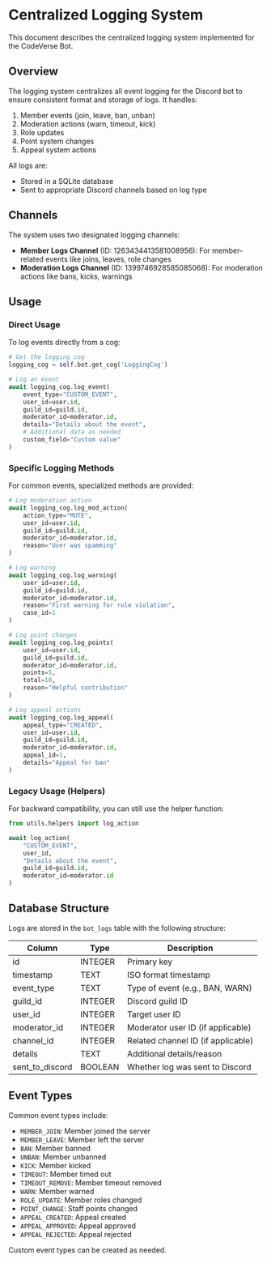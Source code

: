 # Centralized Logging System

This document describes the centralized logging system implemented for the CodeVerse Bot.

## Overview

The logging system centralizes all event logging for the Discord bot to ensure consistent format and storage of logs. It handles:

1. Member events (join, leave, ban, unban)
2. Moderation actions (warn, timeout, kick)
3. Role updates
4. Point system changes
5. Appeal system actions

All logs are:
- Stored in a SQLite database
- Sent to appropriate Discord channels based on log type

## Channels

The system uses two designated logging channels:
- **Member Logs Channel** (ID: 1263434413581008956): For member-related events like joins, leaves, role changes
- **Moderation Logs Channel** (ID: 1399746928585085068): For moderation actions like bans, kicks, warnings

## Usage

### Direct Usage

To log events directly from a cog:

```python
# Get the logging cog
logging_cog = self.bot.get_cog('LoggingCog')

# Log an event
await logging_cog.log_event(
    event_type="CUSTOM_EVENT",
    user_id=user.id,
    guild_id=guild.id,
    moderator_id=moderator.id,
    details="Details about the event",
    # Additional data as needed
    custom_field="Custom value"
)
```

### Specific Logging Methods

For common events, specialized methods are provided:

```python
# Log moderation action
await logging_cog.log_mod_action(
    action_type="MUTE",
    user_id=user.id,
    guild_id=guild.id,
    moderator_id=moderator.id,
    reason="User was spamming"
)

# Log warning
await logging_cog.log_warning(
    user_id=user.id,
    guild_id=guild.id,
    moderator_id=moderator.id,
    reason="First warning for rule violation",
    case_id=1
)

# Log point changes
await logging_cog.log_points(
    user_id=user.id,
    guild_id=guild.id,
    moderator_id=moderator.id,
    points=5,
    total=10,
    reason="Helpful contribution"
)

# Log appeal actions
await logging_cog.log_appeal(
    appeal_type="CREATED",
    user_id=user.id,
    guild_id=guild.id,
    moderator_id=moderator.id,
    appeal_id=1,
    details="Appeal for ban"
)
```

### Legacy Usage (Helpers)

For backward compatibility, you can still use the helper function:

```python
from utils.helpers import log_action

await log_action(
    "CUSTOM_EVENT", 
    user_id,
    "Details about the event",
    guild_id=guild.id,
    moderator_id=moderator.id
)
```

## Database Structure

Logs are stored in the `bot_logs` table with the following structure:

| Column | Type | Description |
|--------|------|-------------|
| id | INTEGER | Primary key |
| timestamp | TEXT | ISO format timestamp |
| event_type | TEXT | Type of event (e.g., BAN, WARN) |
| guild_id | INTEGER | Discord guild ID |
| user_id | INTEGER | Target user ID |
| moderator_id | INTEGER | Moderator user ID (if applicable) |
| channel_id | INTEGER | Related channel ID (if applicable) |
| details | TEXT | Additional details/reason |
| sent_to_discord | BOOLEAN | Whether log was sent to Discord |

## Event Types

Common event types include:

- `MEMBER_JOIN`: Member joined the server
- `MEMBER_LEAVE`: Member left the server
- `BAN`: Member banned
- `UNBAN`: Member unbanned
- `KICK`: Member kicked
- `TIMEOUT`: Member timed out
- `TIMEOUT_REMOVE`: Member timeout removed
- `WARN`: Member warned
- `ROLE_UPDATE`: Member roles changed
- `POINT_CHANGE`: Staff points changed
- `APPEAL_CREATED`: Appeal created
- `APPEAL_APPROVED`: Appeal approved
- `APPEAL_REJECTED`: Appeal rejected

Custom event types can be created as needed.